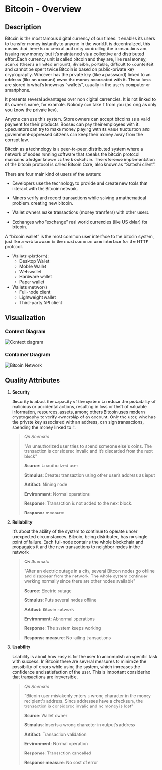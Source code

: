 # Bitcoin - Overview

## Description

Bitcoin is the most famous digital currency of our times. It enables its users to transfer money instantly to anyone in the world.It is decentralized, this means that there is no central authority controlling the transactions and issuing new money, but it’s maintained via a collective and distributed effort.Each currency unit is called bitcoin and they are, like real money, scarce (there’s a limited amount), divisible, portable, difficult to counterfeit and cannot be spent twice.Bitcoin is based on public-private key cryptography. Whoever has the private key (like a password) linked to an address (like an account) owns the money associated with it. These keys are stored in what’s known as “wallets”, usually in the user’s computer or smartphone.

It presents several advantages over non digital currencies. It is not linked to its owner’s name, for example. Nobody can take it from you (as long as only you know the private key). 

Anyone can use this system. Store owners can accept bitcoins as a valid payment for their products. Bosses can pay their employees with it. Speculators can try to make money playing with its value fluctuation and government-oppressed citizens can keep their money away from the corrupt law.

Bitcoin as a technology is a peer-to-peer, distributed system where a network of nodes running software that speaks the bitcoin protocol maintains a ledger known as the blockchain. The reference implementation of the bitcoin protocol is called Bitcoin Core, also known as “Satoshi client”.

There are four main kind of users of the system:

- Developers use the technology to provide and create new tools that interact with the Bitcoin network.

- Miners verify and record transactions while solving a mathematical problem, creating new bitcoin.

- Wallet owners make transactions (money transfers) with other users.

- Exchanges who “exchange” real world currencies (like US dolar) for bitcoin.

  

A “bitcoin wallet” is the most common user interface to the bitcoin system, just like a web browser is the most common user interface for the HTTP protocol.

- Wallets (platform):
  - Desktop Wallet
  - Mobile Wallet
  - Web wallet
  - Hardware wallet
  - Paper wallet
- Wallets (network)
  - Full-node client
  - Lightweight wallet
  - Third-party API client

## Visualization

### Context Diagram

![Context diagram](overview.assets/structurizr-60102-Context.png)

### Container Diagram

![Bitcoin Network](overview.assets/BitcoinNetwork.png)

## Quality Attributes

1. **Security**

   Security is about the capacity of the system to reduce the probability of malicious or accidental actions, resulting in loss or theft of valuable information, resources, assets, among others.Bitcoin uses modern cryptography to verify ownership of an account. Only the user, who has the private key associated with an address, can sign transactions, spending the money linked to it.

   >*QA Scenario*
   >
   >"An unauthorized user tries to spend someone else's coins. The transaction is considered invalid and it’s discarded from the next block"
   >
   >**Source**: Unauthorized user
   >
   >**Stimulus**: Creates transaction using other user’s address as input
   >
   >**Artifact**: Mining node
   >
   >**Environment**: Normal operations
   >
   >**Response**: Transaction is not added to the next block. 
   >
   >**Response** measure: 

2. **Reliability**

   It’s about the ability of the system to continue to operate under unexpected circumstances. 
   Bitcoin, being distributed, has no single point of failure. Each full-node contains the whole blockchain and propagates it and the new transactions to neighbor nodes in the network. 

   >*QA Scenario*
   >
   >"After an electric outage in a city, several Bitcoin nodes go offline and disappear from the network. The whole system continues working normally since there are other nodes available"
   >
   >**Source**: Electric outage
   >
   >**Stimulus**: Puts several nodes offline
   >
   >**Artifact**: Bitcoin network
   >
   >**Environment**: Abnormal operations
   >
   >**Response**: The system keeps working
   >
   >**Response measure**: No failing transactions 


4. **Usability**

   Usability is about how easy is for the user to accomplish an specific task with success. In Bitcoin there are several measures to minimize the possibility of errors while using the system, which increases the confidence and satisfaction of the user. This is important considering that transactions are irreversible.

   > *QA Scenario*
   >
   > "Bitcoin user mistakenly enters a wrong character in the money recipient's address. Since addresses have a checksum, the transaction is considered invalid and no money is lost"
   >
   > **Source**: Wallet owner
   >
   > **Stimulus**: Inserts a wrong character in output’s address
   >
   > **Artifact**: Transaction validation
   >
   > **Environment**: Normal operation
   >
   > **Response**: Transaction cancelled
   >
   > **Response measure**: No cost of error
